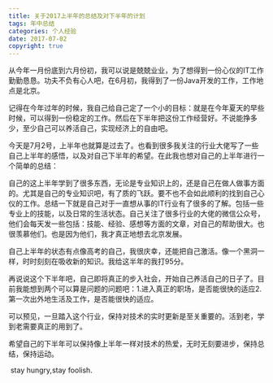 ```yaml
---
title: 关于2017上半年的总结及对下半年的计划
tags: 年中总结
categories: 个人经验
date: 2017-07-02
copyright: true
---
```




​	从今年一月份底到六月份初，我可以说是兢兢业业，为了想得到一份心仪的IT工作勤勤恳恳。功夫不负有心人吧，在6月初，我得到了一份Java开发的工作，工作地点是北京。

​	记得在今年过年的时候，我自己给自己定了一个小的目标：就是在今年夏天的早些时候，可以得到一份稳定的工作。然后在下半年把这份工作经营好。不说能挣多少，至少自己可以养活自己，实现经济上的自由吧。

​	今天是7月2号，上半年也就算是过去了。也看到很多我关注的行业大佬写了一些自己上半年的感悟，以及对自己下半年的希望。在此我也想对自己的上半年进行一个简单的总结：

​	自己的这上半年学到了很多东西，无论是专业知识上的，还是自己在做人做事方面的。尤其是自己的专业知识吧，有了质的飞跃。要不也不会如此顺利的找到自己心仪的工作。总结一下就是自己对于一直想从事的IT行业有了很多的了解。包括一些专业上的技能，以及日常的生活状态。自己关注了很多行业的大佬的微信公众号，他们会每天发一些包括：技能、经验、感想等方面的文章，对自己的帮助很大。也很羡慕他们。也是因为他们，我才真正地想去北京发展。

​	自己上半年的状态有点像高考的自己，我很庆幸，还能把自己激活。像一个黑洞一样，时时刻刻在吸收新的知识。我给这半年的我打95分。

​	再说说这个下半年吧，自己即将真正的步入社会，开始自己养活自己的日子了。目前我能想到两个可以算是问题的问题吧：1.进入真正的职场，是否能很快的适应2.第一次出外地生活及工作，是否能很快的适应。

​	可以预见，一旦踏入这个行业，保持对技术的实时更新是至关重要的。活到老，学到老需要真正的用到了。

​	希望自己的下半年可以保持像上半年一样对技术的热爱，无时无刻要进步，保持总结，保持运动。

​	stay hungry,stay foolish.



